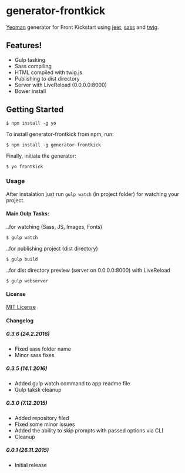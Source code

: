 # generator-frontkick

[Yeoman](http://yeoman.io) generator for Front Kickstart using [jeet](http://jeet.gs/), [sass](http://sass-lang.com/) and [twig](https://github.com/justjohn/twig.js).

## Features!
* Gulp tasking
* Sass compiling
* HTML compiled with twig.js
* Publishing to dist directory
* Server with LiveReload (0.0.0.0:8000)
* Bower install

## Getting Started

```
$ npm install -g yo
```

To install generator-frontkick from npm, run:

```
$ npm install -g generator-frontkick
```

Finally, initiate the generator:

```
$ yo frontkick
```

### Usage

After instalation just run ````gulp watch```` (in project folder) for watching your project.

#### Main Gulp Tasks:

..for watching (Sass, JS, Images, Fonts)
```
$ gulp watch
```
..for publishing project (dist directory)
```
$ gulp build
```
..for dist directory preview (server on 0.0.0.0:8000) with LiveReload
```
$ gulp webserver
```

#### License

[MIT License](http://en.wikipedia.org/wiki/MIT_License)

#### Changelog

##### 0.3.6 (24.2.2016)
* Fixed sass folder name
* Minor sass fixes

##### 0.3.5 (14.1.2016)
* Added gulp watch command to app readme file
* Gulp taksk cleanup

##### 0.3.0 (7.12.2015)
* Added repository filed
* Fixed some minor issues
* Added the ability to skip prompts with passed options via CLI
* Cleanup

##### 0.0.1 (26.11.2015)
* Initial release
